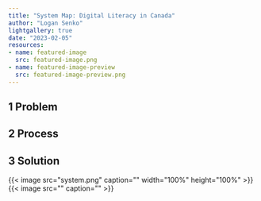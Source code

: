 ```yaml
---
title: "System Map: Digital Literacy in Canada"
author: "Logan Senko"
lightgallery: true
date: "2023-02-05"
resources:
- name: featured-image
  src: featured-image.png
- name: featured-image-preview
  src: featured-image-preview.png
---
```

## 1 Problem

## 2 Process

## 3 Solution
{{< image src="system.png" caption="" width="100%" height="100%" >}}
{{< image src="" caption="" >}}
